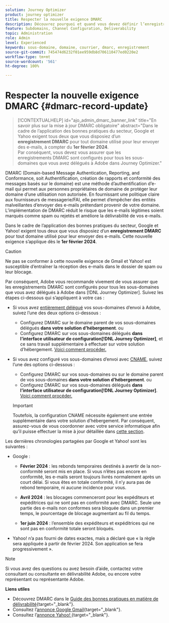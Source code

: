 ```yaml
---
solution: Journey Optimizer
product: journey optimizer
title: Respecter la nouvelle exigence DMARC
description: Découvrez pourquoi et quand vous devez définir l’enregistrement DMARC dans Journey Optimizer.
feature: Subdomains, Channel Configuration, Deliverability
topic: Administration
role: Admin
level: Experienced
keywords: sous-domaine, domaine, courrier, dmarc, enregistrement
source-git-commit: 745474d6232f01ee959db8d706110477ed0220e2
workflow-type: tm+mt
source-wordcount: '561'
ht-degree: 100%

---
```


# Respecter la nouvelle exigence DMARC {#dmarc-record-update}

>[!CONTEXTUALHELP]
>id="ajo_admin_dmarc_banner_link"
>title="En savoir plus sur la mise à jour DMARC obligatoire"
>abstract="Dans le cadre de l’application des bonnes pratiques du secteur, Google et Yahoo exigent tous deux que vous disposiez d’un **enregistrement DMARC** pour tout domaine utilisé pour leur envoyer des e-mails, à compter du **1er février 2024**.<br>Par conséquent, vous devez vous assurer que les enregistrements DMARC sont configurés pour tous les sous-domaines que vous avez délégués à Adobe dans Journey Optimizer."

DMARC (Domain-based Message Authentication, Reporting, and Conformance, soit Authentification, création de rapports et conformité des messages basés sur le domaine) est une méthode d’authentification d’e-mail qui permet aux personnes propriétaires de domaine de protéger leur domaine d’une utilisation non autorisée. En fournissant une politique claire aux fournisseurs de messagerie/FAI, elle permet d’empêcher des entités malveillantes d’envoyer des e-mails prétendant provenir de votre domaine. L’implémentation de DMARC réduit le risque que les e-mails légitimes soient marqués comme spam ou rejetés et améliore la délivrabilité de vos e-mails.

Dans le cadre de l’application des bonnes pratiques du secteur, Google et Yahoo! exigent tous deux que vous disposiez d’un **enregistrement DMARC** pour tout domaine utilisé pour leur envoyer des e-mails. Cette nouvelle exigence s’applique dès le **1er février 2024**.

>[!CAUTION]
>
>Ne pas se conformer à cette nouvelle exigence de Gmail et Yahoo! est susceptible d’entraîner la réception des e-mails dans le dossier de spam ou leur blocage.

Par conséquent, Adobe vous recommande vivement de vous assurer que les enregistrements DMARC sont configurés pour tous les sous-domaines que vous avez délégués à Adobe dans [!DNL Journey Optimizer]. Suivez les étapes ci-dessous qui s’appliquent à votre cas :

* Si vous avez [entièrement délégué](delegate-subdomain.md#full-subdomain-delegation) vos sous-domaines d’envoi à Adobe, suivez l’une des deux options ci-dessous :

   * Configurez DMARC sur le domaine parent de vos sous-domaines délégués **dans votre solution d’hébergement**.
ou
   * Configurez DMARC sur vos sous-domaines délégués **dans l’interface utilisateur de configuration[!DNL Journey Optimizer]**, et ce sans travail supplémentaire à effectuer sur votre solution d’hébergement. [Voici comment procéder.](dmarc-record.md#implement-dmarc)

* Si vous avez configuré vos sous-domaines d’envoi avec [CNAME](delegate-subdomain.md#cname-subdomain-delegation), suivez l’une des options ci-dessous :

   * Configurez DMARC sur vos sous-domaines ou sur le domaine parent de vos sous-domaines **dans votre solution d’hébergement**.
ou
   * Configurez DMARC sur vos sous-domaines délégués **dans l’interface utilisateur de configuration[!DNL Journey Optimizer]**. [Voici comment procéder.](dmarc-record.md#implement-dmarc)

  >[!IMPORTANT]
  >
  >Toutefois, la configuration CNAME nécessite également une entrée supplémentaire dans votre solution d’hébergement. Par conséquent, assurez-vous de vous coordonner avec votre service informatique afin qu’il puisse effectuer la mise à jour détaillée dans [cette section](dmarc-record.md#implement-dmarc).

Les dernières chronologies partagées par Google et Yahoo! sont les suivantes :

* Google :

   * **Février 2024** : les rebonds temporaires destinés à avertir de la non-conformité seront mis en place. Si vous n’êtes pas encore en conformité, les e-mails seront toujours livrés normalement après un court délai. Si vous êtes en totale conformité, il n’y aura pas de rebond temporaire, ni aucune incidence pour vous.

   * **Avril 2024** : les blocages commenceront pour les expéditeurs et expéditrices qui ne sont pas en conformité avec DMARC. Seule une partie des e-mails non conformes sera bloquée dans un premier temps, le pourcentage de blocage augmentant au fil du temps.

   * **1er juin 2024** : l’ensemble des expéditeurs et expéditrices qui ne sont pas en conformité totale seront bloqués.

* Yahoo! n’a pas fourni de dates exactes, mais a déclaré que « la règle sera appliquée à partir de février 2024. Son application se fera progressivement ».

>[!NOTE]
>
>Si vous avez des questions ou avez besoin d’aide, contactez votre consultant ou consultante en délivrabilité Adobe, ou encore votre représentant ou représentante Adobe.

**Liens utiles**

* Découvrez DMARC dans le [Guide des bonnes pratiques en matière de délivrabilité](https://experienceleague.adobe.com/docs/deliverability-learn/deliverability-best-practice-guide/additional-resources/technotes/implement-dmarc.html?lang=fr#about){target="_blank"}.
* Consultez l’[annonce Google Gmail](https://blog.google/products/gmail/gmail-security-authentication-spam-protection/){target="_blank"}.
* Consultez l’[annonce Yahoo! ](https://blog.postmaster.yahooinc.com/post/730172167494483968/more-secure-less-spam){target="_blank"}.

<!--Find more guidance about these changes in the [Deliverability Best Practice Guide]-->
